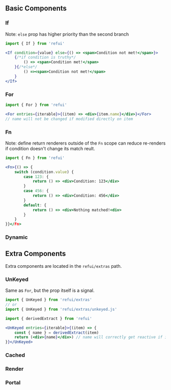 ## Basic Components

### If

Note: `else` prop has higher priority than the second branch
```jsx
import { If } from 'refui'

<If condition={value} else={() => <span>Condition not met!</span>}>
	{/*if condition is truthy*/
		() => <span>Condition met!</span>
	}{/*else*/
		() =><span>Condition not met!</span>
	}
</If>
```

### For
```jsx
import { For } from 'refui'

<For entries={iterable}>{(item) => <div>{item.name}</div>}</For>
// name will not be changed if modified directly on item
```

### Fn

Note: define return renderers outside of the `Fn` scope can reduce re-renders if condition doesn't change its match reult.
```jsx
import { Fn } from 'refui'

<Fn>{() => {
	switch (condition.value) {
		case 123: {
			return () => <div>Condition: 123</div>
		}
		case 456: {
			return () => <div>Condition: 456</div>
		}
		default: {
			return () => <div>Nothing matched!<div>
		}
	}
}}</Fn>
```

### Dynamic

## Extra Components

Extra components are located in the `refui/extras` path.

### UnKeyed

Same as `For`, but the prop itself is a signal.
```jsx
import { UnKeyed } from 'refui/extras'
// or
import { UnKeyed } from 'refui/extras/unkeyed.js'

import { derivedExtract } from 'refui'

<UnKeyed entries={iterable}>{(item) => {
	const { name } = derivedExtract(item)
	return (<div>{name}</div>) // name will correctly get reactive if it's a signal on item
}}</UnKeyed>
```

### Cached

### Render

### Portal
